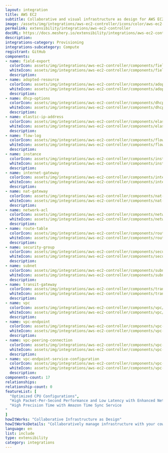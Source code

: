 ```yaml
---
layout: integration
title: AWS EC2
subtitle: Collaborative and visual infrastructure as design for AWS EC2
image: /assets/img/integrations/aws-ec2-controller/icons/color/aws-ec2-controller-color.svg
permalink: extensibility/integrations/aws-ec2-controller
docURL: https://docs.meshery.io/extensibility/integrations/aws-ec2-controller
description: 
integrations-category: Provisioning
integrations-subcategory: Compute
registrant: GitHub
components: 
- name: field-export
  colorIcon: assets/img/integrations/aws-ec2-controller/components/field-export/icons/color/field-export-color.svg
  whiteIcon: assets/img/integrations/aws-ec2-controller/components/field-export/icons/white/field-export-white.svg
  description: 
- name: adopted-resource
  colorIcon: assets/img/integrations/aws-ec2-controller/components/adopted-resource/icons/color/adopted-resource-color.svg
  whiteIcon: assets/img/integrations/aws-ec2-controller/components/adopted-resource/icons/white/adopted-resource-white.svg
  description: 
- name: dhcp-options
  colorIcon: assets/img/integrations/aws-ec2-controller/components/dhcp-options/icons/color/dhcp-options-color.svg
  whiteIcon: assets/img/integrations/aws-ec2-controller/components/dhcp-options/icons/white/dhcp-options-white.svg
  description: 
- name: elastic-ip-address
  colorIcon: assets/img/integrations/aws-ec2-controller/components/elastic-ip-address/icons/color/elastic-ip-address-color.svg
  whiteIcon: assets/img/integrations/aws-ec2-controller/components/elastic-ip-address/icons/white/elastic-ip-address-white.svg
  description: 
- name: flow-log
  colorIcon: assets/img/integrations/aws-ec2-controller/components/flow-log/icons/color/flow-log-color.svg
  whiteIcon: assets/img/integrations/aws-ec2-controller/components/flow-log/icons/white/flow-log-white.svg
  description: 
- name: instance
  colorIcon: assets/img/integrations/aws-ec2-controller/components/instance/icons/color/instance-color.svg
  whiteIcon: assets/img/integrations/aws-ec2-controller/components/instance/icons/white/instance-white.svg
  description: 
- name: internet-gateway
  colorIcon: assets/img/integrations/aws-ec2-controller/components/internet-gateway/icons/color/internet-gateway-color.svg
  whiteIcon: assets/img/integrations/aws-ec2-controller/components/internet-gateway/icons/white/internet-gateway-white.svg
  description: 
- name: nat-gateway
  colorIcon: assets/img/integrations/aws-ec2-controller/components/nat-gateway/icons/color/nat-gateway-color.svg
  whiteIcon: assets/img/integrations/aws-ec2-controller/components/nat-gateway/icons/white/nat-gateway-white.svg
  description: 
- name: network-acl
  colorIcon: assets/img/integrations/aws-ec2-controller/components/network-acl/icons/color/network-acl-color.svg
  whiteIcon: assets/img/integrations/aws-ec2-controller/components/network-acl/icons/white/network-acl-white.svg
  description: 
- name: route-table
  colorIcon: assets/img/integrations/aws-ec2-controller/components/route-table/icons/color/route-table-color.svg
  whiteIcon: assets/img/integrations/aws-ec2-controller/components/route-table/icons/white/route-table-white.svg
  description: 
- name: security-group
  colorIcon: assets/img/integrations/aws-ec2-controller/components/security-group/icons/color/security-group-color.svg
  whiteIcon: assets/img/integrations/aws-ec2-controller/components/security-group/icons/white/security-group-white.svg
  description: 
- name: subnet
  colorIcon: assets/img/integrations/aws-ec2-controller/components/subnet/icons/color/subnet-color.svg
  whiteIcon: assets/img/integrations/aws-ec2-controller/components/subnet/icons/white/subnet-white.svg
  description: 
- name: transit-gateway
  colorIcon: assets/img/integrations/aws-ec2-controller/components/transit-gateway/icons/color/transit-gateway-color.svg
  whiteIcon: assets/img/integrations/aws-ec2-controller/components/transit-gateway/icons/white/transit-gateway-white.svg
  description: 
- name: vpc
  colorIcon: assets/img/integrations/aws-ec2-controller/components/vpc/icons/color/vpc-color.svg
  whiteIcon: assets/img/integrations/aws-ec2-controller/components/vpc/icons/white/vpc-white.svg
  description: 
- name: vpc-endpoint
  colorIcon: assets/img/integrations/aws-ec2-controller/components/vpc-endpoint/icons/color/vpc-endpoint-color.svg
  whiteIcon: assets/img/integrations/aws-ec2-controller/components/vpc-endpoint/icons/white/vpc-endpoint-white.svg
  description: 
- name: vpc-peering-connection
  colorIcon: assets/img/integrations/aws-ec2-controller/components/vpc-peering-connection/icons/color/vpc-peering-connection-color.svg
  whiteIcon: assets/img/integrations/aws-ec2-controller/components/vpc-peering-connection/icons/white/vpc-peering-connection-white.svg
  description: 
- name: vpc-endpoint-service-configuration
  colorIcon: assets/img/integrations/aws-ec2-controller/components/vpc-endpoint-service-configuration/icons/color/vpc-endpoint-service-configuration-color.svg
  whiteIcon: assets/img/integrations/aws-ec2-controller/components/vpc-endpoint-service-configuration/icons/white/vpc-endpoint-service-configuration-white.svg
  description: 
components-count: 17
relationships: 
relationship-count: 0
featureList: [
  "Optimized CPU Configurations",
  "High Packet-Per-Second Performance and Low Latency with Enhanced Networking",
  "High Precision Time with Amazon Time Sync Service
"
]
howItWorks: "Collaborative Infrastructure as Design"
howItWorksDetails: "Collaboratively manage infrastructure with your coworkers synchronously sharing the same designs."
language: en
list: include
type: extensibility
category: integrations
---
```

